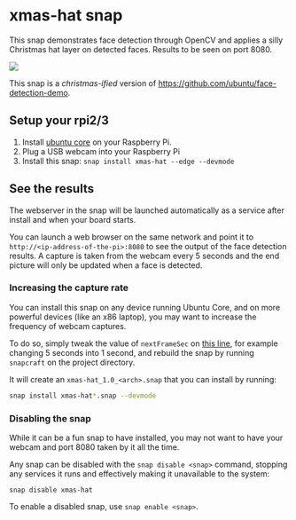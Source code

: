 # xmas-hat snap

This snap demonstrates face detection through OpenCV and applies a silly Christmas hat layer on detected faces. Results to be seen on port 8080.

![](http://i.imgur.com/5ZbOrYP.png?1)

This snap is a _christmas-ified_ version of https://github.com/ubuntu/face-detection-demo.


## Setup your rpi2/3

1. Install [ubuntu core](https://developer.ubuntu.com/en/snappy/) on your Raspberry Pi.
1. Plug a USB webcam into your Raspberry Pi
1. Install this snap: `snap install xmas-hat --edge --devmode`


## See the results

The webserver in the snap will be launched automatically as a service after install and when your board starts.

You can launch a web browser on the same network and point it to `http://<ip-address-of-the-pi>:8080` to see the output of the face detection results. A capture is taken from the webcam every 5 seconds and the end picture will only be updated when a face is detected.

### Increasing the capture rate

You can install this snap on any device running Ubuntu Core, and on more powerful devices (like an x86 laptop), you may want to increase the frequency of webcam captures.

To do so, simply tweak the value of `nextFrameSec` on [this line](https://github.com/caldav/xmas-hat/blob/master/face-detection-backend/detection/webcam.go#L173), for example changing 5 seconds into 1 second, and rebuild the snap by running `snapcraft` on the project directory.

It will create an `xmas-hat_1.0_<arch>.snap` that you can install by running:

```bash
snap install xmas-hat*.snap --devmode
```

### Disabling the snap

While it can be a fun snap to have installed, you may not want to have your webcam and port 8080 taken by it all the time.

Any snap can be disabled with the `snap disable <snap>` command, stopping any services it runs and effectively making it unavailable to the system:

```
snap disable xmas-hat
```

To enable a disabled snap, use `snap enable <snap>`.
